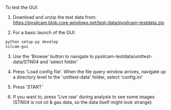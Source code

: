 To test the GUI:

1) Download and unzip the test data from:
https://pysilcam.blob.core.windows.net/test-data/pysilcam-testdata.zip
   
2) For a basic launch of the GUI: 
```bash
python setup.py develop
silcam-gui
```

3) Use the 'Browse' button to navigate to pysilcam-testdata/unittest-data/STN04 and 'select folder'

4) Press 'Load config file'. When the file query window arrives, navigate up a directory level to the 'unittest-data' folder, select 'config.ini'

5) Press 'START'

6) If you want to, press 'Live raw' during analysis to see some images (STN04 is not oil & gas data, so the data itself might look strange)